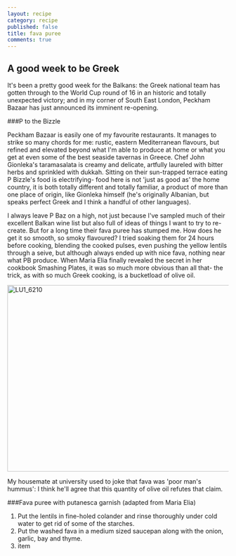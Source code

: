 ```yaml
---
layout: recipe
category: recipe
published: false
title: fava puree
comments: true
---
```


## A good week to be Greek

It's been a pretty good week for the Balkans: the Greek national team has gotten through to the World Cup round of 16 in an historic and totally unexpected victory; and in my corner of South East London, Peckham Bazaar has just announced its imminent re-opening.

###P to the Bizzle

Peckham Bazaar is easily one of my favourite restaurants. It manages to strike so many chords for me: rustic, eastern Mediterranean flavours, but refined and elevated beyond what I'm able to produce at home or what you get at even some of the best seaside tavernas in Greece. Chef John Gionleka's taramasalata is creamy and delicate, artfully laureled with bitter herbs and sprinkled with dukkah. Sitting on their sun-trapped terrace eating P Bizzle's food is electrifying- food here is not 'just as good as' the home country, it is both totally different and totally familiar, a product of more than one place of origin, like Gionleka himself (he's originally Albanian, but speaks perfect Greek and I think a handful of other languages). 

I always leave P Baz on a high, not just because I've sampled much of their excellent Balkan wine list but also full of ideas of things I want to try to re-create. But for a long time their fava puree has stumped me. How does he get it so smooth, so smoky flavoured? I tried soaking them for 24 hours before cooking, blending the cooked pulses, even pushing the yellow lentils through a seive, but although always ended up with nice fava, nothing near what PB produce. When Maria Elia finally revealed the secret in her cookbook Smashing Plates, it was so much more obvious than all that- the trick, as with so much Greek cooking, is a bucketload of olive oil.

<a href="https://www.flickr.com/photos/elenijr/14308768247" title="LU1_6210 by Eleni Harlan, on Flickr"><img src="https://farm6.staticflickr.com/5553/14308768247_d97f4c23cd_z.jpg" width="640" height="425" alt="LU1_6210"></a>

My housemate at university used to joke that fava was 'poor man's hummus': I think he'll agree that this quantity of olive oil refutes that claim.

###Fava puree with putanesca garnish (adapted from Maria Elia)

1. Put the lentils in fine-holed colander and rinse thoroughly under cold water to get rid of some of the starches.
2. Put the washed fava in a medium sized saucepan along with the onion, garlic, bay and thyme.
3. item




